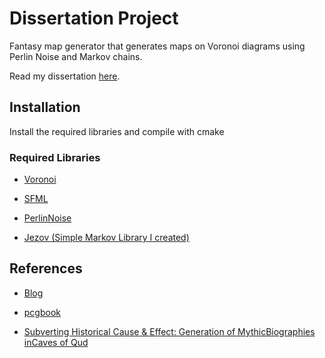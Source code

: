 # Dissertation Project

Fantasy map generator that generates maps on Voronoi diagrams using Perlin Noise and Markov chains.

Read my dissertation [here](https://github.com/AlexMainstone/dissertation-project/blob/master/Fantasy%20Maps%20with%20Voronoi%20Diagrams.pdf).

## Installation

Install the required libraries and compile with cmake

### Required Libraries

- [Voronoi](https://github.com/mdally/Voronoi)

- [SFML](https://github.com/SFML/SFML)

- [PerlinNoise](https://github.com/Reputeless/PerlinNoise)

- [Jezov (Simple Markov Library I created)](https://github.com/AlexMainstone/jezov-names)

## References

- [Blog](http://www.alexmainstone.com)

- [pcgbook](http://pcgbook.com/)

- [Subverting Historical Cause & Effect: Generation of MythicBiographies inCaves of Qud](http://www.freeholdgames.com/papers/Generation_of_mythic_biographies_in_Cavesofqud.pdf)
